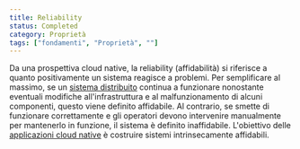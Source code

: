 ```yaml
---
title: Reliability
status: Completed
category: Proprietà
tags: ["fondamenti", "Proprietà", ""]
---
```


Da una prospettiva cloud native, la reliability (affidabilità) si riferisce a quanto positivamente un sistema reagisce a problemi. Per semplificare al massimo, se un [sistema distribuito](/it/distributed-systems/) continua a funzionare nonostante eventuali modifiche all'infrastruttura e al malfunzionamento di alcuni componenti, questo viene definito affidabile. Al contrario, se smette di funzionare correttamente e gli operatori devono intervenire manualmente per mantenerlo in funzione, il sistema è definito inaffidabile. L'obiettivo delle [applicazioni cloud native](/it/cloud_native_apps/) è costruire sistemi intrinsecamente affidabili.
